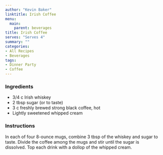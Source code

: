 ```yaml
---
author: "Kevin Baker"
linktitle: Irish Coffee
menu:
  main:
    parent: beverages
title: Irish Coffee
serves: "Serves 4"
summary: ""
categories:
- All Recipes
- Beverages
tags:
- Dinner Party
- Coffee
---
```


### Ingredients

<div class="ingredient-list">

* 3/4 c Irish whiskey
* 2 tbsp sugar (or to taste)
* 3 c freshly brewed strong black coffee, hot
* Lightly sweetened whipped cream

</div>

### Instructions
In each of four 8-ounce mugs, combine 3 tbsp of the whiskey and sugar to taste. Divide the coffee among the mugs and stir until the sugar is dissolved. Top each drink with a dollop of the whipped cream.
